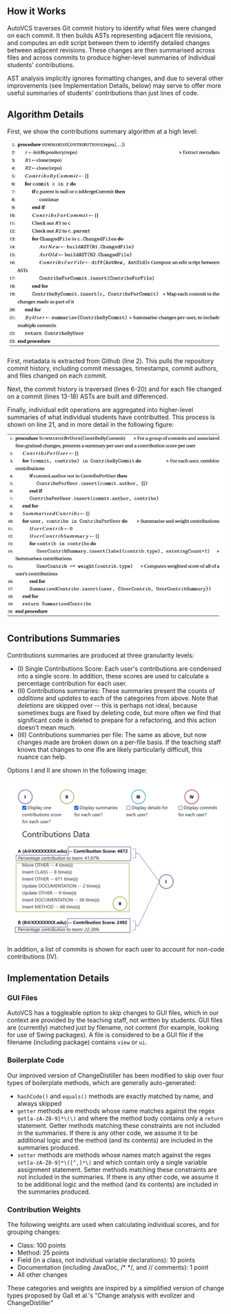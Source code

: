 ## How it Works

AutoVCS traverses Git commit history to identify what files were changed on each commit.  It then builds ASTs representing adjacent file revisions, and computes an edit script between them to identify detailed changes between adjacent revisions.  These changes are then summarised across files and across commits to produce higher-level summaries of individual students' contributions.


AST analysis implicitly ignores formatting changes, and due to several other improvements (see Implementation Details, below) may serve to offer more useful summaries of students' contributions than just lines of code.

## Algorithm Details


First, we show the contributions summary algorithm at a high level:

![](figures/AutoVCS_Algorithm.png)

First, metadata is extracted from Github (line 2).  This pulls the repository commit history, including commit messages, timestamps, commit authors, and files changed on each commit.

Next, the commit history is traversed (lines 6-20) and for each file changed on a commit (lines 13-18) ASTs are built and differenced.

Finally, individual edit operations are aggregated into higher-level summaries of what individual students have contributted.  This process is shown on line 21, and in more detail in the following figure:

![](figures/AutoVCS_Summaries.png)



## Contributions Summaries

Contributions summaries are produced at three granularity levels: 

- (I) Single Contributions Score: Each user's contributions are condensed into a single score.  In addition, these scores are used to calculate a percentage contribution for each user.  
- (II) Contributions summaries: These summaries present the counts of _additions_ and _updates_ to each of the categories from above.  Note that _deletions_ are skipped over -- this is perhaps not ideal, because sometimes bugs are fixed by deleting code, but more often we find that significant code is deleted to prepare for a refactoring, and this action doesn't mean much.
- (III) Contributions summaries per file: The same as above, but now changes made are broken down on a per-file basis.  If the teaching staff knows that changes to one ifle are likely particularly difficult, this nuance can help.

Options I and II are shown in the following image:

![](figures/AutoVCS_ContributionsData_Annotated.png)

In addition, a list of commits is shown for each user to account for non-code contributions (IV).



## Implementation Details

### GUI Files
AutoVCS has a toggleable option to skip changes to GUI files, which in our context are provided by the teaching staff, not written by students.  GUI files are (currently) matched just by filename, not content (for example, looking for use of Swing packages).  A file is considered to be a GUI file if the filename (including package) contains `view` or `ui`.


### Boilerplate Code

Our improved version of ChangeDistiller has been modified to skip over four types of boilerplate methods, which are generally auto-generated:
- `hashCode()` and `equals()` methods are exactly matched by name, and always skipped
- `getter` methods are methods whose name matches against the regex `get[a-zA-Z0-9]*\(\)` and where the method body contains only a `return` statement.  Getter methods matching these constraints are not included in the summaries.  If there is any other code, we assume it to be additional logic and the method (and its contents) are included in the summaries produced.
- `setter` methods are methods whose names match against the regex `set[a-zA-Z0-9]*\([^,]*\)` and which contain only a single variable assignment statement.  Setter methods matching these constraints are not included in the summaries.  If there is any other code, we assume it to be additional logic and the method (and its contents) are included in the summaries produced.


### Contribution Weights

The following weights are used when calculating individual scores, and for grouping changes:

  - Class: 100 points
  - Method: 25 points
  - Field (in a class, not individual variable declarations): 10 points
  - Documentation (including JavaDoc, /* */, and // comments): 1 point
  - All other changes

These categories and weights are inspired by a simplified version of change types proposed by Gall et al.'s "Change analysis with evolizer and ChangeDistiller"